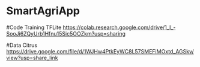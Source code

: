# SmartAgriApp

#Code Training TFLite 
https://colab.research.google.com/drive/1_I_-SooJi6ZQyUrb1Hfnu15Sic5OOZkm?usp=sharing

#Data Citrus
https://drive.google.com/file/d/1WJHw4PtkEyWC8L57SMEFiMOxtd_AGSkv/view?usp=share_link
